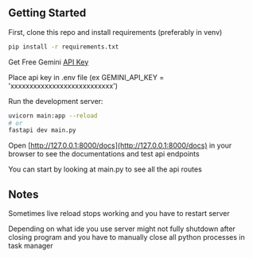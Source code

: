 
## Getting Started

First, clone this repo and install requirements (preferably in venv)

```bash
pip install -r requirements.txt
```
Get Free Gemini [API Key](https://aistudio.google.com/app/apikey)

Place api key in .env file (ex GEMINI_API_KEY = 'xxxxxxxxxxxxxxxxxxxxxxxxxxx')


Run the development server:

```bash
uvicorn main:app --reload
# or
fastapi dev main.py
```

Open [http://127.0.0.1:8000/docs](http://127.0.0.1:8000/docs) in your browser to see the documentations and test api endpoints

You can start by looking at main.py to see all the api routes

## Notes

Sometimes live reload stops working and you have to restart server

Depending on what ide you use server might not fully shutdown after closing program and you have to manually close all python processes in task manager
